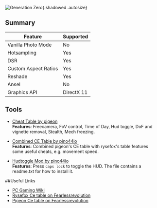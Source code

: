 ![Generation Zero](Images\gz_Header.png "Shot by pino44io"){.shadowed .autosize}

## Summary

Feature | Supported
--|--
Vanilla Photo Mode | No
Hotsampling | Yes
DSR | Yes
Custom Aspect Ratios | Yes
Reshade | Yes 
Ansel | No
Graphics API | DirectX 11
 
## Tools

* [Cheat Table by pigeon](..\CheatTables\gz_pigeon.CT)  
**Features**: Freecamera, FoV control, Time of Day, Hud toggle, DoF and vignette removal, Stealth, Mech freezing.

* [Combined CE Table by pino44io](..\CheatTables\gz_pino44io.CT)  
**Features**: Combined pigeon's CE table with rysefox's table features some useful cheats, e.g. movement speed.

* [Hudtoggle Mod by pino44io](https://mega.nz/#!1AphWCzL!wpjsukcyaTk3hHmKZYAwsaDerFfJpCXtjt4U2ayYm_M)  
**Features**: Press `caps lock` to toggle the HUD. The file contains a readme.txt for how to install it.


##Useful Links

* [PC Gaming Wiki](https://pcgamingwiki.com/wiki/Generation_Zero)
* [Rysefox Ce table on Fearlessrevolution](http://fearlessrevolution.com/viewtopic.php?f=2&t=8953)
* [Pigeon Ce table on Fearlessrevolution](http://fearlessrevolution.com/viewtopic.php?f=4&t=8996&p=85100#p85100)



